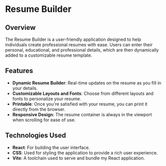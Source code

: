 # Resume Builder

## Overview
The Resume Builder is a user-friendly application designed to help individuals create professional resumes with ease. Users can enter their personal, educational, and professional details, which are then dynamically added to a customizable resume template.

## Features
- **Dynamic Resume Builder**: Real-time updates on the resume as you fill in your details.
- **Customizable Layouts and Fonts**: Choose from different layouts and fonts to personalize your resume.
- **Printable**: Once you're satisfied with your resume, you can print it directly from the browser.
- **Responsive Design**: The resume container is always in the viewport when scrolling for ease of use.

## Technologies Used
- **React**: For building the user interface.
- **CSS**: Used for styling the application to provide a rich user experience.
- **Vite**: A toolchain used to serve and bundle my React application.
